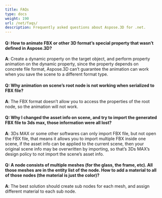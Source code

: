 ```yaml
---
title: FAQs
type: docs
weight: 190
url: /net/faqs/
description: Frequently asked questions about Aspose.3D for .net.
---
```


#### **Q: How to animate FBX or other 3D format’s special property that wasn’t defined in Aspose.3D?**
**A**: Create a dynamic property on the target object, and perform property animation on the dynamic property, since the property depends on concrete file format, Aspose.3D can’t guarantee the animation can work when you save the scene to a different format type.
#### **Q: Why animation on scene’s root node is not working when serialized to FBX file?**
**A**: The FBX format doesn’t allow you to access the properties of the root node, so the animation will not work.
#### **Q: Why I changed the asset info on scene, and try to import the generated FBX file to 3ds max, those information were all lost?**
**A**: 3Ds MAX or some other softwares can only import FBX file, but not open the FBX file, that means it allows you to import multiple FBX inside one scene, if the asset info can be applied to the current scene, then your original scene info may be overwritten by importing, so that’s 3Ds MAX’s design policy to not import the scene’s asset info.


#### **Q: A node consists of multiple meshes (for the glass, the frame, etc). All those meshes are in the entity list of the node. How to add a material to all of those nodes (the material is just the color)?**
**A**: The best solution should create sub nodes for each mesh, and assign different material to each sub node.